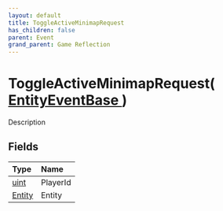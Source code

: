 ```yaml
---
layout: default
title: ToggleActiveMinimapRequest
has_children: false
parent: Event
grand_parent: Game Reflection
---
```

# ToggleActiveMinimapRequest( [ EntityEventBase ](/riftbreaker-wiki/docs/game-reflection/events/entity_event_base/) )
Description 

## Fields

| Type | Name |
|:----------|:--------------|
| [uint](/riftbreaker-wiki/docs/game-reflection/components/uint/) | PlayerId |
| [Entity](/riftbreaker-wiki/docs/game-reflection/classes/entity/) | Entity |


